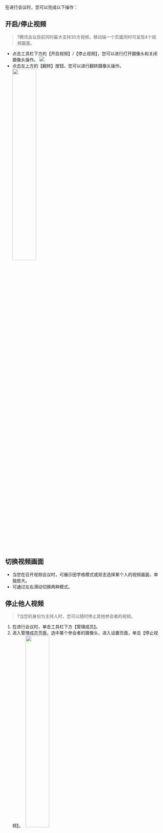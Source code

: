 在进行会议时，您可以完成以下操作：

## 开启/停止视频
>?腾讯会议目前同时最大支持30方视频，移动端一个页面同时可呈现4个视频画面。

- 点击工具栏下方的【开启视频】/【停止视频】，您可以进行打开摄像头和关闭摄像头操作。
![](https://main.qcloudimg.com/raw/54adeb27ceb206978d31cad9134c3d3f.jpg)
- 点击左上方的【翻转】按钮，您可以进行翻转摄像头操作。
&nbsp;<img src="https://main.qcloudimg.com/raw/162fc1703dd3a1ac600ac995a65e883a.png" width="40%">


## 切换视频画面
- 当您在召开视频会议时，可展示田字格模式或双击选择某个人的视频画面，单独放大。
- 可通过左右滑动切换两种模式。



## 停止他人视频

>?当您的身份为主持人时，您可以随时停止其他参会者的视频。

1. 在进行会议时，单击工具栏下方【管理成员】。
2. 进入管理成员页面，选中某个参会者的摄像头，进入设置页面，单击【停止视频】。
&nbsp;<img src="https://main.qcloudimg.com/raw/bdf4bdc60b65ffdcd7c430d9ba41dd7d.png" width="40%">

